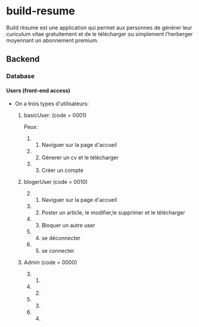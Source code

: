 # build-resume

Build résume est une application qui permet aux personnes de générer leur curiculum vitae gratuitement et de le télécharger ou simplement l'herberger moyennant un abonnement premium.

## Backend

### Database

#### Users (front-end access)

- On a trois types d'utilisateurs:
    
    1. basicUser: (code = 0001)
        
        Peux:
        
        1. 1. Naviguer sur la page d'accueil 
        1. 2. Génerer un cv et le télécharger
        1. 3. Créer un compte

    2. blogerUser (code = 0010)

        2. 1. Naviguer sur la page d'accueil 
        2. 2. Poster un article, le modifier,le supprimer et le télécharger
        2. 3. Bloquer un autre user
        2. 4. se déconnecter 
        2. 5. se connecter 

    3. Admin (code = 0000)

        3. 1.  
        3. 2.  
        3. 3. 
        3. 4. 
